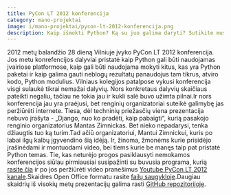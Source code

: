 ```yaml
---
title: PyCon LT 2012 konferencija
category: mano-projektai
image: i/mano-projektai/pycon-lt-2012-konferencija.png
description: Kaip išmokti Python? Ką su juo galima daryti? Sutikite mus Python konferencijoje PyCon LT 2012.
---
```


2012 metų balandžio 28 dieną Vilniuje įvyko PyCon LT 2012 konferencija. Jos metu konrefencijos dalyviai pristatė kaip Python gali būti naudojamas įvairiose platformose, kaip gali būti naudojama mokyti kitus, kas yra Python paketai ir kaip galima gauti neblogų rezultatų panaudojus tam tikrus, atviro kodo, Python modulius. Vilniaus kolegijos patalpose vykusi konferencija visgi sulaukė tikrai nemažai dalyvių. Nors konkretaus dalyvių skaičiaus pateikti negaliu, tačiau ne tokia jau ir kukli salė buvo užimta pilnai.Ir nors konferencija jau yra praėjusi, bet renginių organizatoriai suteikė galimybę jas peržiūrėti internete. Tiesa, dėl techninių priežasčių viena prezentacija nebuvo įrašyta - „Django, nuo ko pradėti, kaip pabaigti“, kurią pasakojo renginio organizatorius Mantas Zimnickas. Bet nieko nepadarysi, tenka džiaugtis tuo ką turim.Tad ačiū organizatoriui, Mantui Zimnickui, kuris po labai ilgų kalbų įgyvendino šią idėją. Ir, žinoma, žmonėms kurie prisidėjo įrašinėdami ir montuodami video, bei tiems kurie be manęs taip pat pristatė Python temas. Tie, kas neturėjo progos pasiklausyti nemokamos konferencijos siūlau pirmiausiai susipažinti su buvusia programa, kurią [rasite čia](http://pycon.akl.lt/programa) ir po jos peržiūrėti video pranešimus [Youtube PyCon LT 2012 kanale](http://www.youtube.com/playlist?list=PL6A2A7C104D79DB89).Skaidres Open Office formatu rasite [failų saugykloje](/i/Prezentacija.odp).Daugiau skaidrių iš visokių metų prezentacijų galima rasti [GitHub repozitorijoje](https://github.com/ReekenX/presentations).
